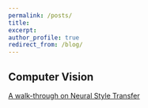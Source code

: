 ```yaml
---
permalink: /posts/
title: 
excerpt: 
author_profile: true
redirect_from: /blog/
---
```


## Computer Vision

[A walk-through on Neural Style Transfer](https://choudharyc.github.io/posts/neural_style_transfer/)
